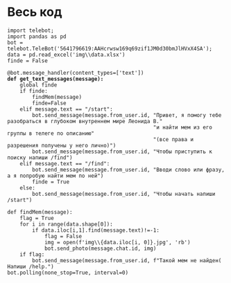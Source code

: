 # Весь код

<pre><code>import telebot;
import pandas as pd
bot = telebot.TeleBot('5641796619:AAHcrwsw169q69zif1JM0d30bmJlHVxX4SA');
data = pd.read_excel('img\\data.xlsx')
finde = False

@bot.message_handler(content_types=['text'])
<strong>def get_text_messages(message):
</strong>    global finde
    if finde:
        findMem(message)
        finde=False
    elif message.text == "/start":
        bot.send_message(message.from_user.id, "Привет, я помогу тебе разобраться в глубоком внутреннем мире Леонида В."
                                               "и найти мем из его группы в телеге по описанию"
                                               "(все права и разрешения получены у него лично)")
        bot.send_message(message.from_user.id, "Чтобы приступить к поиску напиши /find")
    elif message.text == "/find":
        bot.send_message(message.from_user.id, "Вводи слово или фразу, а я попробую найти мем по ней")
        finde = True
    else:
        bot.send_message(message.from_user.id, "Чтобы начать напиши /start")

def findMem(message):
    flag = True
    for i in range(data.shape[0]):
        if data.iloc[i,1].find(message.text)!=-1:
            flag = False
            img = open(f'img\\{data.iloc[i, 0]}.jpg', 'rb')
            bot.send_photo(message.chat.id, img)
    if flag:
        bot.send_message(message.from_user.id, f"Такой мем не найден( Напиши /help.")
bot.polling(none_stop=True, interval=0)</code></pre>
